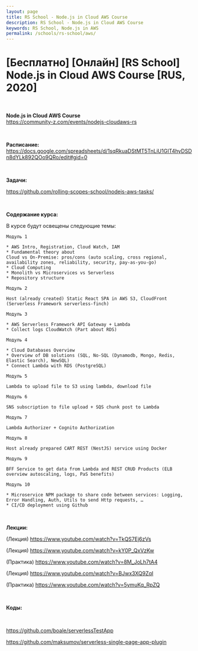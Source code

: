 ```yaml
---
layout: page
title: RS School - Node.js in Cloud AWS Course
description: RS School - Node.js in Cloud AWS Course
keywords: RS School, Node.js in AWS
permalink: /schools/rs-school/aws/
---
```


# [Бесплатно] [Онлайн] [RS School] Node.js in Cloud AWS Course [RUS, 2020]

<br/>

**Node.js in Cloud AWS Course**  
https://community-z.com/events/nodejs-cloudaws-rs

<br/>

**Расписание:**  
https://docs.google.com/spreadsheets/d/1sqRkuaDStMT5TnLiU1GIT4hyDSDn8dYLk892QOo9QRo/edit#gid=0

<br/>

**Задачи:**

https://github.com/rolling-scopes-school/nodejs-aws-tasks/

<br/>

**Содержание курса:**

В курсе будут освещены следующие темы:

```
Модуль 1

* AWS Intro, Registration, Cloud Watch, IAM
* Fundamental theory about
Cloud vs On-Premise: pros/cons (auto scaling, cross regional, availability zones, reliability, security, pay-as-you-go)
* Cloud Computing
* Monolith vs Microservices vs Serverless
* Repository structure

Модуль 2

Host (already created) Static React SPA in AWS S3, CloudFront (Serverless Framework serverless-finch)

Модуль 3

* AWS Serverless Framework API Gateway + Lambda
* Collect logs CloudWatch (Part about RDS)

Модуль 4

* Cloud Databases Overview
* Overview of DB solutions (SQL, No-SQL (Dynamodb, Mongo, Redis, Elastic Search), NewSQL)
* Connect Lambda with RDS (PostgreSQL)

Модуль 5

Lambda to upload file to S3 using lambda, download file

Модуль 6

SNS subscription to file upload + SQS chunk post to Lambda

Модуль 7

Lambda Authorizer + Cognito Authorization

Модуль 8

Host already prepared CART REST (NestJS) service using Docker

Модуль 9

BFF Service to get data from Lambda and REST CRUD Products (ELB overview autoscaling, logs, PaS benefits)

Модуль 10

* Microservice NPM package to share code between services: Logging, Error Handling, Auth, Utils to send Http requests, …
* CI/CD deployment using Github

```

<br/>

**Лекции:**

(Лекция)
https://www.youtube.com/watch?v=TkQS7Ej6zVs

(Лекция)
https://www.youtube.com/watch?v=kY0P_QxVzKw

(Практика)
https://www.youtube.com/watch?v=8M_JoLh7tA4

(Лекция)
https://www.youtube.com/watch?v=BJwx3XQ9ZqI

(Практика)
https://www.youtube.com/watch?v=5ymuKq_RpZQ

<!--
<br/>

**Презентации:**

https://epam-my.sharepoint.com/:p:/p/oleksandr_bondarenko2/Eb3r0QtSnYhAnnmV5qetGnQB7ss7Hu2swvapHBAi1gHsNg?rtime=lP3F8Tt02Eg

-->

<br/>

**Коды:**

<br/>

https://github.com/boale/serverlessTestApp

https://github.com/maksumov/serverless-single-page-app-plugin

